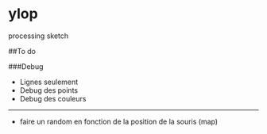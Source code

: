 ylop
====

processing sketch


##To do

###Debug
* Lignes seulement
* Debug des points
* Debug des couleurs



-----

* faire un random en fonction de la position de la souris (map)